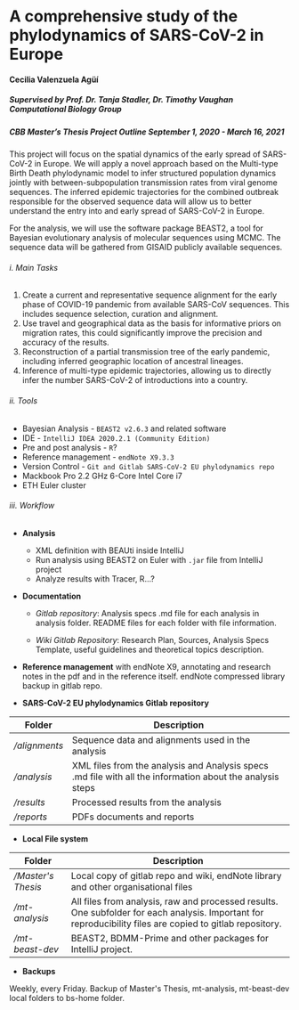 # A comprehensive study of the phylodynamics of SARS-CoV-2 in Europe
#### Cecilia Valenzuela Agüí
##### Supervised by Prof. Dr. Tanja Stadler, Dr. Timothy Vaughan Computational Biology Group
##### CBB Master’s Thesis Project Outline September 1, 2020 - March 16, 2021


This project will focus on the spatial dynamics of the early spread of SARS-CoV-2 in Europe. We will apply a novel approach based on the Multi-type Birth Death phylodynamic model to infer structured population dynamics jointly with between-subpopulation transmission rates from viral genome sequences. The inferred epidemic trajectories for the combined outbreak responsible for the observed sequence data will allow us to better understand the entry into and early spread of SARS-CoV-2 in Europe.

For the analysis, we will use the software package BEAST2, a tool for Bayesian evolutionary analysis of molecular sequences using MCMC. The sequence data will be gathered from GISAID publicly available sequences.

###### i. Main Tasks

1. Create a current and representative sequence alignment for the early phase of COVID-19 pandemic from available SARS-CoV sequences. This includes sequence selection, curation and alignment.
2. Use travel and geographical data as the basis for informative priors on migration rates, this could significantly improve the precision and accuracy of the results.
3. Reconstruction of a partial transmission tree of the early pandemic, including inferred geographic location of ancestral lineages.
4. Inference of multi-type epidemic trajectories, allowing us to directly infer the number SARS-CoV-2 of introductions into a country.

###### ii. Tools

* Bayesian Analysis - `BEAST2 v2.6.3` and related software
* IDE - `IntelliJ IDEA 2020.2.1 (Community Edition)`
* Pre and post analysis - `R`?
* Reference management - `endNote X9.3.3`
* Version Control - `Git and Gitlab SARS-CoV-2 EU phylodynamics repo`
* Mackbook Pro 2.2 GHz 6-Core Intel Core i7
* ETH Euler cluster

###### iii. Workflow 

* **Analysis**

    - XML definition with BEAUti inside IntelliJ 
    - Run analysis using BEAST2 on Euler with `.jar` file from IntelliJ project
    - Analyze results with Tracer, R...?


* **Documentation**

    - _Gitlab repository_: Analysis specs .md file for each analysis in analysis folder. README files for each folder with file information.

    - _Wiki Gitlab Repository_: Research Plan, Sources, Analysis Specs Template, useful guidelines and theoretical topics description.


* **Reference management** with endNote X9, annotating and research notes in the pdf and in the reference itself. endNote compressed library backup in gitlab repo.

* **SARS-CoV-2 EU phylodynamics Gitlab repository**

| Folder          | Description |
| --------------- | ----------- |
| */alignments*   | Sequence data and alignments used in the analysis |
| */analysis*     | XML files from the analysis and Analysis specs .md file with all the information about the analysis steps|
| */results*      | Processed results from the analysis |
| */reports*      | PDFs documents and reports |


* **Local File system**

| Folder             | Description |
| ------------------ | ----------- |
| */Master's Thesis* | Local copy of gitlab repo and wiki, endNote library and other organisational files |
| */mt-analysis*     | All files from analysis, raw and processed results. One subfolder for each analysis. Important for reproducibility files are copied to gitlab repository. |
| */mt-beast-dev*    | BEAST2, BDMM-Prime and other packages for IntelliJ project.|


* **Backups**

Weekly, every Friday. Backup of Master's Thesis, mt-analysis, mt-beast-dev local folders to bs-home folder.
